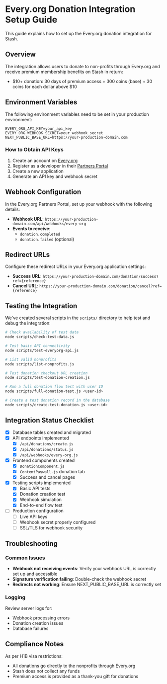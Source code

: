 # Every.org Donation Integration Setup Guide

This guide explains how to set up the Every.org donation integration for Stash.

## Overview

The integration allows users to donate to non-profits through Every.org and receive premium membership benefits on Stash in return:
- $10+ donation: 30 days of premium access + 300 coins (base) + 30 coins for each dollar above $10

## Environment Variables

The following environment variables need to be set in your production environment:

```
EVERY_ORG_API_KEY=your_api_key
EVERY_ORG_WEBHOOK_SECRET=your_webhook_secret
NEXT_PUBLIC_BASE_URL=https://your-production-domain.com
```

### How to Obtain API Keys

1. Create an account on [Every.org](https://www.every.org/)
2. Register as a developer in their [Partners Portal](https://partners.every.org/)
3. Create a new application
4. Generate an API key and webhook secret

## Webhook Configuration

In the Every.org Partners Portal, set up your webhook with the following details:

- **Webhook URL**: `https://your-production-domain.com/api/webhooks/every-org`
- **Events to receive**: 
  - `donation.completed`
  - `donation.failed` (optional)

## Redirect URLs

Configure these redirect URLs in your Every.org application settings:

- **Success URL**: `https://your-production-domain.com/donation/success?ref={reference}`
- **Cancel URL**: `https://your-production-domain.com/donation/cancel?ref={reference}`

## Testing the Integration

We've created several scripts in the `scripts/` directory to help test and debug the integration:

```bash
# Check availability of test data
node scripts/check-test-data.js

# Test basic API connectivity
node scripts/test-everyorg-api.js

# List valid nonprofits
node scripts/list-nonprofits.js

# Test donation checkout URL creation
node scripts/test-donation-creation.js

# Run a full donation flow test with user ID
node scripts/full-donation-test.js <user-id>

# Create a test donation record in the database
node scripts/create-test-donation.js <user-id>
```

## Integration Status Checklist

- [x] Database tables created and migrated
- [x] API endpoints implemented
  - [x] `/api/donations/create.js`
  - [x] `/api/donations/status.js`
  - [x] `/api/webhooks/every-org.js`
- [x] Frontend components created
  - [x] `DonationComponent.js`
  - [x] `ContentPaywall.js` donation tab
  - [x] Success and cancel pages
- [x] Testing scripts implemented
  - [x] Basic API tests
  - [x] Donation creation test
  - [x] Webhook simulation
  - [x] End-to-end flow test
- [ ] Production configuration
  - [ ] Live API keys
  - [ ] Webhook secret properly configured
  - [ ] SSL/TLS for webhook security

## Troubleshooting

### Common Issues

- **Webhook not receiving events**: Verify your webhook URL is correctly set up and accessible
- **Signature verification failing**: Double-check the webhook secret
- **Redirects not working**: Ensure NEXT_PUBLIC_BASE_URL is correctly set

### Logging

Review server logs for:
- Webhook processing errors
- Donation creation issues
- Database failures

## Compliance Notes

As per H1B visa restrictions:
- All donations go directly to the nonprofits through Every.org
- Stash does not collect any funds
- Premium access is provided as a thank-you gift for donations
